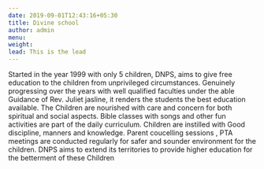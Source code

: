 ```yaml
---
date: 2019-09-01T12:43:16+05:30
title: Divine school
author: admin
menu: 
weight: 
lead: This is the lead 
---
```

Started in the year 1999 with only 5 children, DNPS, aims to give free education to the children from unprivileged circumstances.
Genuinely progressing over the years with well qualified faculties under the able Guidance of Rev. Juliet jasline, it renders the students the best education available.
The Children are nourished with care and concern for both spiritual and social aspects.
Bible classes with songs and other fun activities are part of the daily curriculum.
Children are instilled with Good discipline, manners and knowledge.
Parent coucelling sessions , PTA meetings are conducted regularly for safer and sounder environment for the children.
DNPS aims to extend its territories to provide higher education for the betterment of these Children
                       
